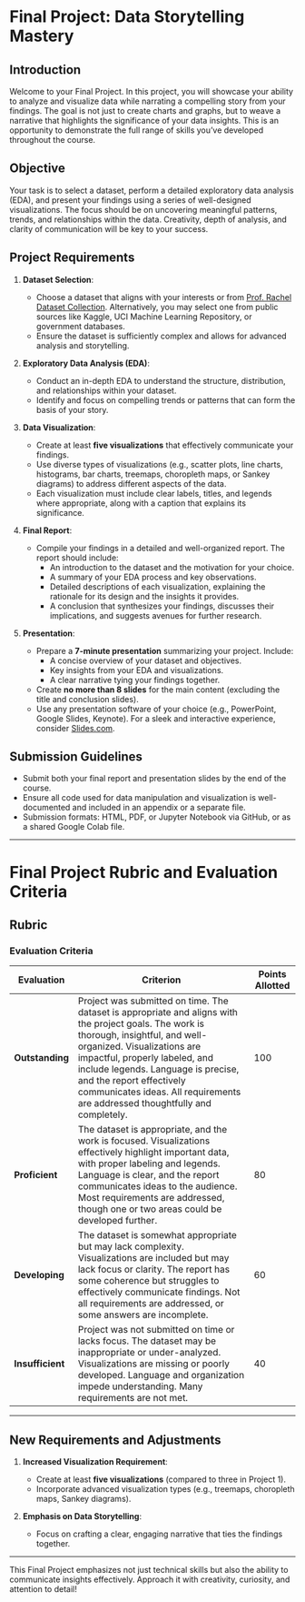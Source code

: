 # Final Project: Data Storytelling Mastery

## Introduction

Welcome to your Final Project. In this project, you will showcase your ability to analyze and visualize data while narrating a compelling story from your findings. The goal is not just to create charts and graphs, but to weave a narrative that highlights the significance of your data insights. This is an opportunity to demonstrate the full range of skills you’ve developed throughout the course.

## Objective

Your task is to select a dataset, perform a detailed exploratory data analysis (EDA), and present your findings using a series of well-designed visualizations. The focus should be on uncovering meaningful patterns, trends, and relationships within the data. Creativity, depth of analysis, and clarity of communication will be key to your success.

## Project Requirements

1. **Dataset Selection**:
   - Choose a dataset that aligns with your interests or from [Prof. Rachel Dataset Collection](https://drive.google.com/drive/folders/1AMRfddeMwKRaNidOV87JP1iCVn_z-Uv_). Alternatively, you may select one from public sources like Kaggle, UCI Machine Learning Repository, or government databases.
   - Ensure the dataset is sufficiently complex and allows for advanced analysis and storytelling.

2. **Exploratory Data Analysis (EDA)**:
   - Conduct an in-depth EDA to understand the structure, distribution, and relationships within your dataset.
   - Identify and focus on compelling trends or patterns that can form the basis of your story.

3. **Data Visualization**:
   - Create at least **five visualizations** that effectively communicate your findings.
   - Use diverse types of visualizations (e.g., scatter plots, line charts, histograms, bar charts, treemaps, choropleth maps, or Sankey diagrams) to address different aspects of the data.
   - Each visualization must include clear labels, titles, and legends where appropriate, along with a caption that explains its significance.

4. **Final Report**:
   - Compile your findings in a detailed and well-organized report. The report should include:
     - An introduction to the dataset and the motivation for your choice.
     - A summary of your EDA process and key observations.
     - Detailed descriptions of each visualization, explaining the rationale for its design and the insights it provides.
     - A conclusion that synthesizes your findings, discusses their implications, and suggests avenues for further research.

5. **Presentation**:
   - Prepare a **7-minute presentation** summarizing your project. Include:
     - A concise overview of your dataset and objectives.
     - Key insights from your EDA and visualizations.
     - A clear narrative tying your findings together.
   - Create **no more than 8 slides** for the main content (excluding the title and conclusion slides).
   - Use any presentation software of your choice (e.g., PowerPoint, Google Slides, Keynote). For a sleek and interactive experience, consider [Slides.com](https://slides.com/).

## Submission Guidelines

- Submit both your final report and presentation slides by the end of the course.
- Ensure all code used for data manipulation and visualization is well-documented and included in an appendix or a separate file.
- Submission formats: HTML, PDF, or Jupyter Notebook via GitHub, or as a shared Google Colab file.

---

# Final Project Rubric and Evaluation Criteria

## Rubric

### Evaluation Criteria

| Evaluation              | Criterion                                                                                                                                                                                                                                                                                                                                                                                                     | Points Allotted |
|-------------------------|----------------------------------------------------------------------------------------------------------------------------------------------------------------------------------------------------------------------------------------------------------------------------------------------------------------------------------------------------------------------------------------------------------------|-----------------|
| **Outstanding**         | Project was submitted on time. The dataset is appropriate and aligns with the project goals. The work is thorough, insightful, and well-organized. Visualizations are impactful, properly labeled, and include legends. Language is precise, and the report effectively communicates ideas. All requirements are addressed thoughtfully and completely.                                                                                     | 100             |
| **Proficient**          | The dataset is appropriate, and the work is focused. Visualizations effectively highlight important data, with proper labeling and legends. Language is clear, and the report communicates ideas to the audience. Most requirements are addressed, though one or two areas could be developed further.                                                                                                           | 80              |
| **Developing**          | The dataset is somewhat appropriate but may lack complexity. Visualizations are included but may lack focus or clarity. The report has some coherence but struggles to effectively communicate findings. Not all requirements are addressed, or some answers are incomplete.                                                                                              | 60              |
| **Insufficient**        | Project was not submitted on time or lacks focus. The dataset may be inappropriate or under-analyzed. Visualizations are missing or poorly developed. Language and organization impede understanding. Many requirements are not met.                                                                                                                         | 40              |

---

## New Requirements and Adjustments

1. **Increased Visualization Requirement**:
   - Create at least **five visualizations** (compared to three in Project 1).
   - Incorporate advanced visualization types (e.g., treemaps, choropleth maps, Sankey diagrams).

3. **Emphasis on Data Storytelling**:
   - Focus on crafting a clear, engaging narrative that ties the findings together.


---

This Final Project emphasizes not just technical skills but also the ability to communicate insights effectively. Approach it with creativity, curiosity, and attention to detail!
